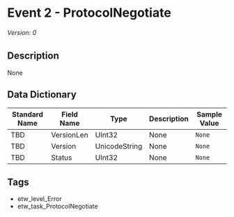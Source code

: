 # Event 2 - ProtocolNegotiate
###### Version: 0

## Description
None

## Data Dictionary
|Standard Name|Field Name|Type|Description|Sample Value|
|---|---|---|---|---|
|TBD|VersionLen|UInt32|None|`None`|
|TBD|Version|UnicodeString|None|`None`|
|TBD|Status|UInt32|None|`None`|

## Tags
* etw_level_Error
* etw_task_ProtocolNegotiate